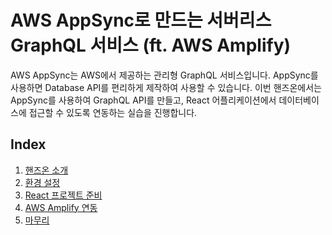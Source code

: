 # AWS AppSync로 만드는 서버리스 GraphQL 서비스 (ft. AWS Amplify)

AWS AppSync는 AWS에서 제공하는 관리형 GraphQL 서비스입니다. AppSync를 사용하면 Database API를 편리하게 제작하여 사용할 수 있습니다. 이번 핸즈온에서는 AppSync를 사용하여 GraphQL API를 만들고, React 어플리케이션에서 데이터베이스에 접근할 수 있도록 연동하는 실습을 진행합니다.

## Index
1. [핸즈온 소개]()
2. [환경 설정]()
3. [React 프로젝트 준비]()
4. [AWS Amplify 연동]()
5. [마무리]()
